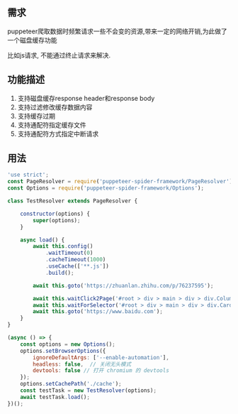 

## 需求

puppeteer爬取数据时频繁请求一些不会变的资源,带来一定的网络开销,为此做了一个磁盘缓存功能

比如js请求, 不能通过终止请求来解决.

## 功能描述

1. 支持磁盘缓存response header和response body
2. 支持过滤修改缓存数据内容
3. 支持缓存过期
4. 支持通配符指定缓存文件
5. 支持通配符方式指定中断请求

## 用法

```javascript
'use strict';
const PageResolver = require('puppeteer-spider-framework/PageResolver');
const Options = require('puppeteer-spider-framework/Options');

class TestResolver extends PageResolver {

    constructor(options) {
        super(options);
    }

    async load() {
        await this.config()
            .waitTimeout(0)
            .cacheTimeout(1000)
            .useCache(['**.js'])
            .build();

        await this.goto('https://zhuanlan.zhihu.com/p/76237595');

        await this.waitClick2Page('#root > div > main > div > div.ColumnPageHeader-Wrapper > div > div > div > div.ColumnPageHeader-Title > div > a');
        await this.waitForSelector('#root > div > main > div > div.Card.css-1voxft1 > div > div:nth-child(2) > div > h2 > a');
        await this.goto('https://www.baidu.com');
    }
}

(async () => {
    const options = new Options();
    options.setBrowserOptions({
        ignoreDefaultArgs: ['--enable-automation'],
        headless: false,  // 关闭无头模式
        devtools: false // 打开 chromium 的 devtools
    });
    options.setCachePath('./cache');
    const testTask = new TestResolver(options);
    await testTask.load();
})();
```

